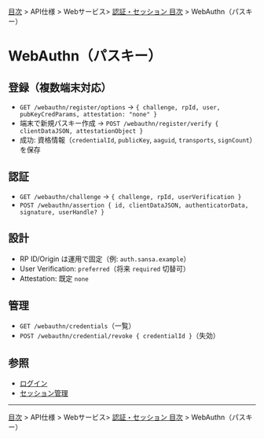[目次](../../../目次.md) > API仕様 > Webサービス> [認証・セッション 目次](目次.md) >  WebAuthn（パスキー）
# WebAuthn（パスキー）

## 登録（複数端末対応）
- `GET /webauthn/register/options` → `{ challenge, rpId, user, pubKeyCredParams, attestation: "none" }`
- 端末で新規パスキー作成 → `POST /webauthn/register/verify { clientDataJSON, attestationObject }`
- 成功: 資格情報（`credentialId`, `publicKey`, `aaguid`, `transports`, `signCount`）を保存

## 認証
- `GET /webauthn/challenge` → `{ challenge, rpId, userVerification }`
- `POST /webauthn/assertion { id, clientDataJSON, authenticatorData, signature, userHandle? }`

## 設計
- RP ID/Origin は運用で固定（例: `auth.sansa.example`）
- User Verification: `preferred`（将来 `required` 切替可）
- Attestation: 既定 `none`

## 管理
- `GET /webauthn/credentials`（一覧）
- `POST /webauthn/credential/revoke { credentialId }`（失効）

## 参照
- [ログイン](02_ログイン.md)
- [セッション管理](05_セッション管理.md)

---
[目次](../../../目次.md) > API仕様 > Webサービス> [認証・セッション 目次](目次.md) >  WebAuthn（パスキー）
